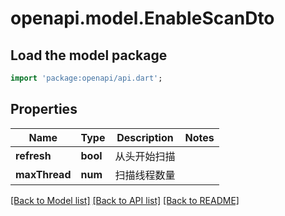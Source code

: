 # openapi.model.EnableScanDto

## Load the model package
```dart
import 'package:openapi/api.dart';
```

## Properties
Name | Type | Description | Notes
------------ | ------------- | ------------- | -------------
**refresh** | **bool** | 从头开始扫描 | 
**maxThread** | **num** | 扫描线程数量 | 

[[Back to Model list]](../README.md#documentation-for-models) [[Back to API list]](../README.md#documentation-for-api-endpoints) [[Back to README]](../README.md)


